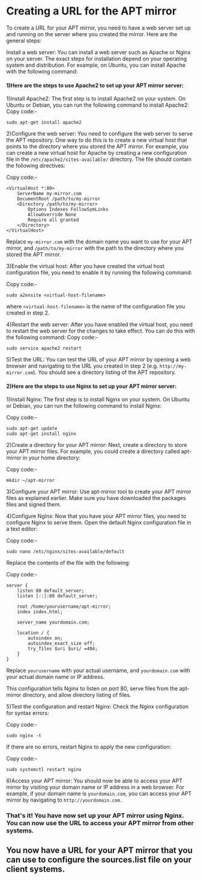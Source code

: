 # Creating a URL for the APT mirror 
To create a URL for your APT mirror, you need to have a web server set up and running on the server where you created the mirror. Here are the general steps:

Install a web server: You can install a web server such as Apache or Nginx on your server. The exact steps for installation depend on your operating system and distribution. For example, on Ubuntu, you can install Apache with the following command:

#### 1)Here are the steps to use Apache2 to set up your APT mirror server: 
1)Install Apache2: The first step is to install Apache2 on your system. On Ubuntu or Debian, you can run the following command to install Apache2:
Copy code:-
```
sudo apt-get install apache2
```
2)Configure the web server: You need to configure the web server to serve the APT repository. One way to do this is to create a new virtual host that points to the directory where you stored the APT mirror.
For example, you can create a new virtual host for Apache by creating a new configuration file in the `/etc/apache2/sites-available/` directory. The file should contain the following directives:

Copy code:-
```
<VirtualHost *:80>
    ServerName my-mirror.com
    DocumentRoot /path/to/my-mirror
    <Directory /path/to/my-mirror>
        Options Indexes FollowSymLinks
        AllowOverride None
        Require all granted
    </Directory>
</VirtualHost>
```
Replace `my-mirror.com` with the domain name you want to use for your APT mirror, and `/path/to/my-mirror` with the path to the directory where you stored the APT mirror.

3)Enable the virtual host: After you have created the virtual host configuration file, you need to enable it by running the following command:

Copy code:-
```
sudo a2ensite <virtual-host-filename>
```
where `<virtual-host-filename>` is the name of the configuration file you created in step 2.

4)Restart the web server: After you have enabled the virtual host, you need to restart the web server for the changes to take effect. You can do this with the following command:
Copy code:-
```
sudo service apache2 restart
```
5)Test the URL: You can test the URL of your APT mirror by opening a web browser and navigating to the URL you created in step 2 (e.g. `http://my-mirror.com`). You should see a directory listing of the APT repository.

#### 2)Here are the steps to use Nginx to set up your APT mirror server:

1)Install Nginx: The first step is to install Nginx on your system. On Ubuntu or Debian, you can run the following command to install Nginx:

Copy code:-
```
sudo apt-get update
sudo apt-get install nginx
```

2)Create a directory for your APT mirror: Next, create a directory to store your APT mirror files. For example, you could create a directory called apt-mirror in your home directory:

Copy code:-
```
mkdir ~/apt-mirror
```

3)Configure your APT mirror: Use apt-mirror tool to create your APT mirror files as explained earlier. Make sure you have downloaded the packages files and signed them.

4)Configure Nginx: Now that you have your APT mirror files, you need to configure Nginx to serve them. Open the default Nginx configuration file in a text editor:

Copy code:-
```
sudo nano /etc/nginx/sites-available/default
```
Replace the contents of the file with the following:

Copy code:-
```
server {
    listen 80 default_server;
    listen [::]:80 default_server;

    root /home/yourusername/apt-mirror;
    index index.html;

    server_name yourdomain.com;

    location / {
        autoindex on;
        autoindex_exact_size off;
        try_files $uri $uri/ =404;
    }
}
```
Replace `yourusername` with your actual username, and `yourdomain.com` with your actual domain name or IP address.

This configuration tells Nginx to listen on port 80, serve files from the apt-mirror directory, and allow directory listing of files.

5)Test the configuration and restart Nginx: Check the Nginx configuration for syntax errors:

Copy code:-
```
sudo nginx -t
```
If there are no errors, restart Nginx to apply the new configuration:

Copy code:-
```
sudo systemctl restart nginx
```
6)Access your APT mirror: You should now be able to access your APT mirror by visiting your domain name or IP address in a web browser. For example, if your domain name is  `yourdomain.com`, you can access your APT mirror by navigating to `http://yourdomain.com.`

### That's it! You have now set up your APT mirror using Nginx. You can now use the URL to access your APT mirror from other systems.
## You now have a URL for your APT mirror that you can use to configure the sources.list file on your client systems.
